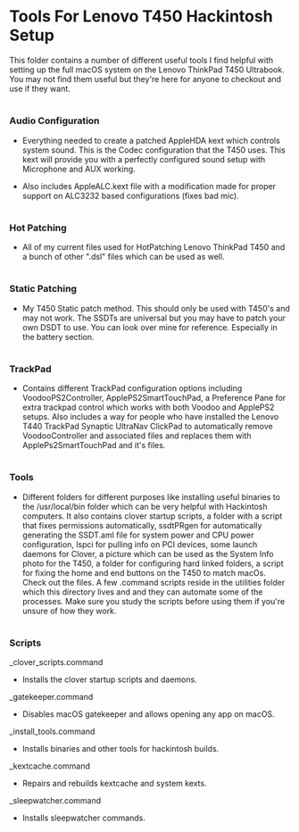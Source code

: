 # Tools For Lenovo T450 Hackintosh Setup

This folder contains a number of different useful tools I find helpful with setting up the full macOS system on the Lenovo ThinkPad T450 Ultrabook. You may not find them useful but they're here for anyone to checkout and use if they want.

#

### Audio Configuration

- Everything needed to create a patched AppleHDA kext which controls system sound. This is the Codec configuration that the T450 uses. This kext will provide you with a perfectly configured sound setup with Microphone and AUX working.

- Also includes AppleALC.kext file with a modification made for proper support on ALC3232 based configurations (fixes bad mic).

#

### Hot Patching

- All of my current files used for HotPatching Lenovo ThinkPad T450 and a bunch of other ".dsl" files which can be used as well. 

#

### Static Patching

- My T450 Static patch method. This should only be used with T450's and may not work. The SSDTs are universal but you may have to patch your own DSDT to use. You can look over mine for reference. Especially in the battery section.

#

### TrackPad

- Contains different TrackPad configuration options including VoodooPS2Controller, ApplePS2SmartTouchPad, a Preference Pane for extra trackpad control which works with both Voodoo and ApplePS2 setups. Also includes a way for people who have installed the Lenovo T440 TrackPad Synaptic UltraNav ClickPad to automatically remove VoodooController and associated files and replaces them with ApplePs2SmartTouchPad and it's files.

#

### Tools

- Different folders for different purposes like installing useful binaries to the /usr/local/bin folder which can be very helpful with Hackintosh computers. It also contains clover startup scripts, a folder with a script that fixes permissions automatically, ssdtPRgen for automatically generating the SSDT.aml file for system power and CPU power configuration, lspci for pulling info on PCI devices, some launch daemons for Clover, a picture which can be used as the System Info photo for the T450, a folder for configuring hard linked folders, a script for fixing the home and end buttons on the T450 to match macOs. Check out the files. A few .command scripts reside in the utilities folder which this directory lives and and they can automate some of the processes. Make sure you study the scripts before using them if you're unsure of how they work.

#

### Scripts 

_clover_scripts.command

- Installs the clover startup scripts and daemons.

_gatekeeper.command

- Disables macOS gatekeeper and allows opening any app on macOS.

_install_tools.command

- Installs binaries and other tools for hackintosh builds.

_kextcache.command

- Repairs and rebuilds kextcache and system kexts.

_sleepwatcher.command

- Installs sleepwatcher commands.

